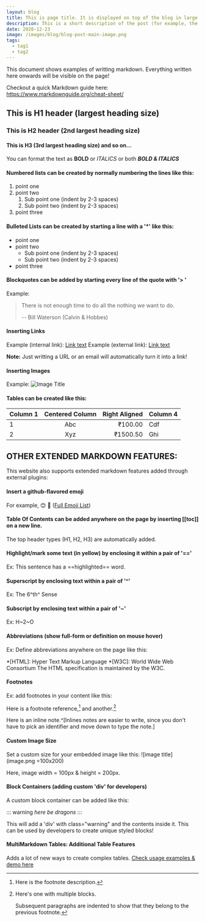 ```yaml
---
layout: blog
title: This is page title. It is displayed on top of the blog in large text.
description: This is a short description of the post (for example, the first paragraph). It is displayed as the short excerpt (preview) of the blog on the blog listing pages. Also helps with the SEO.
date: 2020-12-23
image: /images/blog/blog-post-main-image.png
tags:
  - tag1
  - tag2
---
```


This document shows examples of writting markdown. Everything written here onwards will be visible on the page!

<!-- excerpt -->

Checkout a quick Markdown guide here: https://www.markdownguide.org/cheat-sheet/


## This is H1 header (largest heading size)

### This is H2 header (2nd largest heading size)

#### This is H3 (3rd largest heading size) and so on...

You can format the text as **BOLD** or _ITALICS_ or both ***BOLD & ITALICS***

#### Numbered lists can be created by normally numbering the lines like this:
1. point one
2. point two
   1. Sub point one (indent by 2-3 spaces)
   2. Sub point two (indent by 2-3 spaces)
3. point three


#### Bulleted Lists can be created by starting a line with a '*' like this:
* point one
* point two
  * Sub point one (indent by 2-3 spaces)
  * Sub point two (indent by 2-3 spaces)
* point three

#### Blockquotes can be added by starting every line of the quote with '> '
Example:
> There is not enough time
> to do all the nothing we
> want to do.
>
> -- Bill Waterson (Calvin & Hobbes)


#### Inserting Links
Example (internal link): [Link text](/link/path)
Example (external link): [Link text](https://www.example.com)

**Note:** Just writting a URL or an email will automatically turn it into a link!


#### Inserting Images
Example: ![Image Title](image-url.jpg)


#### Tables can be created like this:

| Column 1 | Centered Column | Right Aligned | Column 4 |
|----------|:---------------:|--------------:|----------|
| 1        |       Abc       |       ₹100.00 | Cdf      |
| 2        |       Xyz       |      ₹1500.50 | Ghi      |



## OTHER EXTENDED MARKDOWN FEATURES:

This website also supports extended markdown features added through external plugins:

#### Insert a github-flavored emoji
For example,  :blush: :raising_hand:  ([Full Emoji List](https://github.com/ikatyang/emoji-cheat-sheet/blob/master/README.md))


#### Table Of Contents can be added anywhere on the page by inserting [[toc]] on a new line.
The top header types (H1, H2, H3) are automatically added.


#### Highlight/mark some text (in yellow) by enclosing it within a pair of '=='
Ex: This sentence has a ==highlighted== word.


#### Superscript by enclosing text within a pair of '^'
Ex: The 6^th^ Sense


#### Subscript by enclosing text within a pair of '~'
Ex: H~2~O


#### Abbreviations (show full-form or definition on mouse hover)

Ex: Define abbreviations anywhere on the page like this:

*[HTML]: Hyper Text Markup Language
*[W3C]:  World Wide Web Consortium
The HTML specification
is maintained by the W3C.


#### Footnotes

Ex: add footnotes in your content like this:

Here is a footnote reference,[^1] and another.[^longnote]

[^1]: Here is the footnote description.

[^longnote]: Here's one with multiple blocks.

    Subsequent paragraphs are indented to show that they belong to the previous footnote.


Here is an inline note.^[Inlines notes are easier to write, since
you don't have to pick an identifier and move down to type the
note.]


#### Custom Image Size

Set a custom size for your embedded image like this: ![image title](image.png =100x200)

Here, image width = 100px & height = 200px.


#### Block Containers (adding custom 'div' for developers)

A custom block container can be added like this:

::: warning
*here be dragons*
:::

This will add a 'div' with class="warning" and the contents inside it.
This can be used by developers to create unique styled blocks!

#### MultiMarkdown Tables: Additional Table Features

Adds a lot of new ways to create complex tables. [Check usage examples & demo here](https://github.com/RedBug312/markdown-it-multimd-table#usage)

